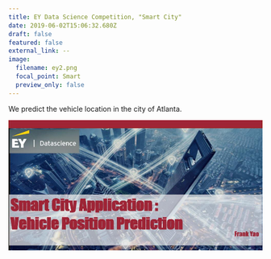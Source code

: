 ```yaml
---
title: EY Data Science Competition, "Smart City"
date: 2019-06-02T15:06:32.680Z
draft: false
featured: false
external_link: --
image:
  filename: ey2.png
  focal_point: Smart
  preview_only: false
---
```

We predict the vehicle location in the city of Atlanta.

![](ey.jpg)